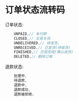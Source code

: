订单状态流转码
=======

订单状态:


```java
    UNPAID,// 未付款
    CLOSED,// 交易关闭
    UNDELIVERED,// 待发货，
    UNRECEIVED,// 已发货(待收货)
    FINISHED,// 交易完成(确认收货)
    DELETED,// 删除订单
```


退款状态:

```java
    处理中,
    待退款,
    退款中,
    退款成功,
    退款被拒绝;
```